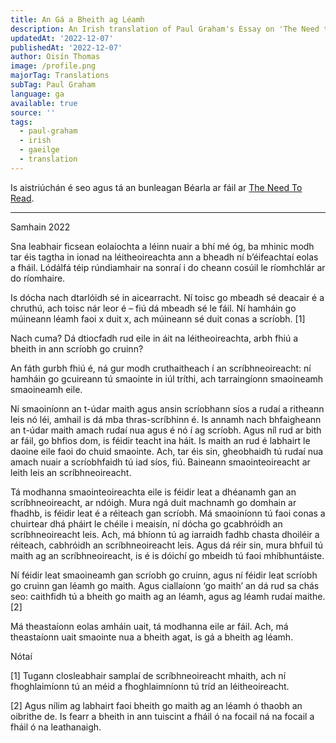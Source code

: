 ```yaml
---
title: An Gá a Bheith ag Léamh
description: An Irish translation of Paul Graham's Essay on 'The Need to Read'
updatedAt: '2022-12-07'
publishedAt: '2022-12-07'
author: Oisín Thomas
image: /profile.png
majorTag: Translations
subTag: Paul Graham
language: ga
available: true
source: ''
tags:
  - paul-graham
  - irish
  - gaeilge
  - translation
---
```


Is aistriúchán é seo agus tá an bunleagan Béarla ar fáil ar [The Need To Read](http://www.paulgraham.com/read.html).

---
Samhain 2022

Sna leabhair ficsean eolaíochta a léinn nuair a bhí mé óg, ba mhinic modh tar éis tagtha in ionad na léitheoireachta ann a bheadh ní b’éifeachtaí eolas a fháil. Lódálfá téip rúndiamhair na sonraí i do cheann cosúil le ríomhchlár ar do ríomhaire.

Is dócha nach dtarlóidh sé in aicearracht. Ní toisc go mbeadh sé deacair é a chruthú, ach toisc nár leor é – fiú dá mbeadh sé le fáil. Ní hamháin go múineann léamh faoi x duit x, ach múineann sé duit conas a scríobh. [1]

Nach cuma? Dá dtiocfadh rud eile in áit na léitheoireachta, arbh fhiú a bheith in ann scríobh go cruinn?

An fáth gurbh fhiú é, ná gur modh cruthaitheach í an scríbhneoireacht: ní hamháin go gcuireann tú smaointe in iúl tríthi, ach tarraingíonn smaoineamh smaoineamh eile.

Ní smaoiníonn an t-údar maith agus ansin scríobhann síos a rudaí a ritheann leis nó léi, amhail is dá mba thras-scríbhinn é. Is annamh nach bhfaigheann an t-údar maith amach rudaí nua agus é nó í ag scríobh. Agus níl rud ar bith ar fáil, go bhfios dom, is féidir teacht ina háit. Is maith an rud é labhairt le daoine eile faoi do chuid smaointe. Ach, tar éis sin, gheobhaidh tú rudaí nua amach nuair a scríobhfaidh tú iad síos, fiú. Baineann smaointeoireacht ar leith leis an scríbhneoireacht.

Tá modhanna smaointeoireachta eile is féidir leat a dhéanamh gan an scríbhneoireacht, ar ndóigh. Mura ngá duit machnamh go domhain ar fhadhb, is féidir leat é a réiteach gan scríobh. Má smaoiníonn tú faoi conas a chuirtear dhá pháirt le chéile i meaisín, ní dócha go gcabhróidh an scríbhneoireacht leis. Ach, má bhíonn tú ag iarraidh fadhb chasta dhoiléir a réiteach, cabhróidh an scríbhneoireacht leis. Agus dá réir sin, mura bhfuil tú maith ag an scríbhneoireacht, is é is dóichí go mbeidh tú faoi mhíbhuntáiste.

Ní féidir leat smaoineamh gan scríobh go cruinn, agus ní féidir leat scríobh go cruinn gan léamh go maith. Agus ciallaíonn ‘go maith’ an dá rud sa chás seo: caithfidh tú a bheith go maith ag an léamh, agus ag léamh rudaí maithe. [2]

Má theastaíonn eolas amháin uait, tá modhanna eile ar fáil. Ach, má theastaíonn uait smaointe nua a bheith agat, is gá a bheith ag léamh.

Nótaí

[1] Tugann closleabhair samplaí de scríbhneoireacht mhaith, ach ní fhoghlaimíonn tú an méid a fhoghlaimníonn tú tríd an léitheoireacht.

[2] Agus nílim ag labhairt faoi bheith go maith ag an léamh ó thaobh an oibrithe de. Is fearr a bheith in ann tuiscint a fháil ó na focail ná na focail a fháil ó na leathanaigh.
